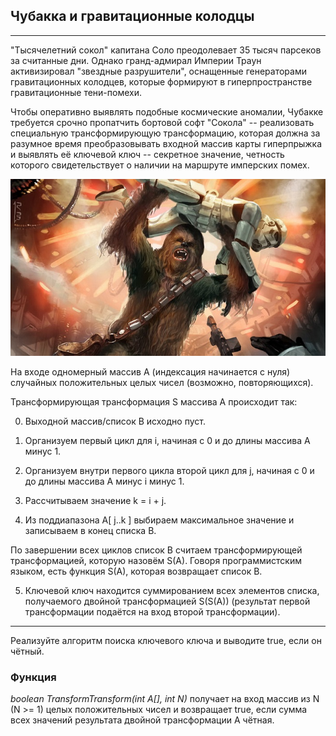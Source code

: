 
## Чубакка и гравитационные колодцы
____
"Тысячелетний сокол" капитана Соло преодолевает 35 тысяч парсеков за считанные дни. Однако гранд-адмирал Империи Траун активизировал "звездные разрушители", оснащенные генераторами гравитационных колодцев, которые формируют в гиперпространстве гравитационные тени-помехи.

Чтобы оперативно выявлять подобные космические аномалии, Чубакке требуется срочно пропатчить бортовой софт "Сокола" -- реализовать специальную трансформирующую трансформацию, которая должна за разумное время преобразовывать входной массив карты гиперпрыжка и выявлять её ключевой ключ -- секретное значение, четность которого свидетельствует о наличии на маршруте имперских помех.

![chubaka](https://github.com/ittkirsan/lessons-survivor/blob/main/images/chy18.jpg)

На входе одномерный массив A (индексация начинается с нуля) случайных положительных целых чисел (возможно, повторяющихся).

Трансформирующая трансформация S массива A происходит так:

0. Выходной массив/список B исходно пуст.

1. Организуем первый цикл для i, начиная с 0 и до длины массива A минус 1.

2. Организуем внутри первого цикла второй цикл для j, начиная с 0 и до длины массива A минус i минус 1.

3. Рассчитываем значение k = i + j.

4. Из поддиапазона A[ j..k ] выбираем максимальное значение и записываем в конец списка B.

По завершении всех циклов список B считаем трансформирующей трансформацией, которую назовём S(A).
Говоря программистским языком, есть функция S(A), которая возвращает список B.

5. Ключевой ключ находится суммированием всех элементов списка, получаемого двойной трансформацией S(S(A)) (результат первой трансформации подаётся на вход второй трансформации).
____
Реализуйте алгоритм поиска ключевого ключа и выводите true, если он чётный.

### Функция

*boolean TransformTransform(int A[], int N)*
получает на вход массив из N (N >= 1) целых положительных чисел и возвращает true, если сумма всех значений результата двойной трансформации A чётная.